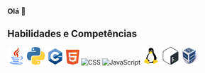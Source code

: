 ### Olá 👋

## Habilidades e Competências

<img src="images/logo_java.png" alt="Java" width="40"> <img src="images/logo_python.png" alt="Python" width="40"> <img src="images/logo_cpp.png" alt="C++" width="40"> <img src="images/logo_html5.png" alt="HTML5" width="30"> <img src="images/logo_css" alt="CSS" width="40"> <img src="images/logo_javascript" alt="JavaScript" width="40"> <img src="images/logo_linux.png" alt="Linux" width="40"> <img src="images/logo_bash.png" alt="Bash Script" width="40"> <img src="images/logo_virtualbox.png" alt="Oracle VM Virtualbox" width="40">

<!--

- 🔭 I’m currently working on ...
- 🌱 I’m currently learning ...
- 👯 I’m looking to collaborate on ...
- 📫 How to reach me: ...
-->

